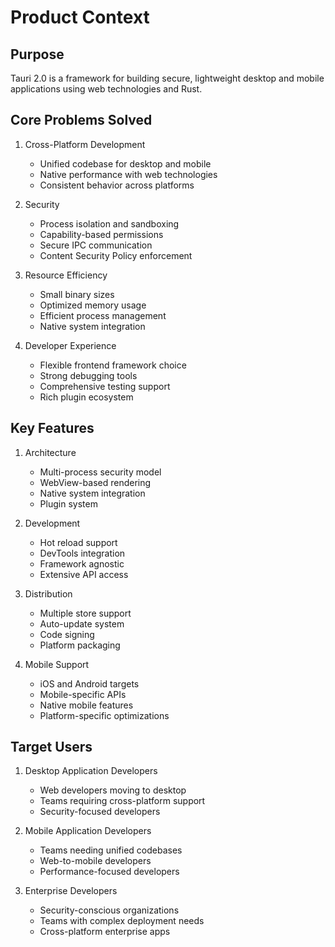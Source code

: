 # Product Context

## Purpose
Tauri 2.0 is a framework for building secure, lightweight desktop and mobile applications using web technologies and Rust.

## Core Problems Solved
1. Cross-Platform Development
   - Unified codebase for desktop and mobile
   - Native performance with web technologies
   - Consistent behavior across platforms

2. Security
   - Process isolation and sandboxing
   - Capability-based permissions
   - Secure IPC communication
   - Content Security Policy enforcement

3. Resource Efficiency
   - Small binary sizes
   - Optimized memory usage
   - Efficient process management
   - Native system integration

4. Developer Experience
   - Flexible frontend framework choice
   - Strong debugging tools
   - Comprehensive testing support
   - Rich plugin ecosystem

## Key Features
1. Architecture
   - Multi-process security model
   - WebView-based rendering
   - Native system integration
   - Plugin system

2. Development
   - Hot reload support
   - DevTools integration
   - Framework agnostic
   - Extensive API access

3. Distribution
   - Multiple store support
   - Auto-update system
   - Code signing
   - Platform packaging

4. Mobile Support
   - iOS and Android targets
   - Mobile-specific APIs
   - Native mobile features
   - Platform-specific optimizations

## Target Users
1. Desktop Application Developers
   - Web developers moving to desktop
   - Teams requiring cross-platform support
   - Security-focused developers

2. Mobile Application Developers
   - Teams needing unified codebases
   - Web-to-mobile developers
   - Performance-focused developers

3. Enterprise Developers
   - Security-conscious organizations
   - Teams with complex deployment needs
   - Cross-platform enterprise apps